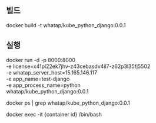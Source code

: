 ## 빌드
docker build -t whatap/kube_python_django:0.0.1 

## 실행
docker run -d -p 8000:8000 \
  -e license=x41pl22ek7jhv-z43cebasdv4il7-z62p3l35fj5502 \
  -e whatap_server_host=15.165.146.117 \
  -e app_name=test-django \
  -e app_process_name=python \
  whatap/kube_python_django:0.0.1

docker ps | grep whatap/kube_python_django:0.0.1

docker exec -it {container id} /bin/bash
